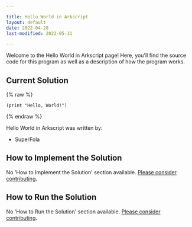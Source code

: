 ```yaml
---

title: Hello World in Arkscript
layout: default
date: 2022-04-28
last-modified: 2022-05-11

---
```


Welcome to the Hello World in Arkscript page! Here, you'll find the source code for this program as well as a description of how the program works.

## Current Solution

{% raw %}

```arkscript
(print "Hello, World!")
```

{% endraw %}

Hello World in Arkscript was written by:

- SuperFola

## How to Implement the Solution

No 'How to Implement the Solution' section available. [Please consider contributing](https://github.com/TheRenegadeCoder/sample-programs-website).

## How to Run the Solution

No 'How to Run the Solution' section available. [Please consider contributing](https://github.com/TheRenegadeCoder/sample-programs-website).